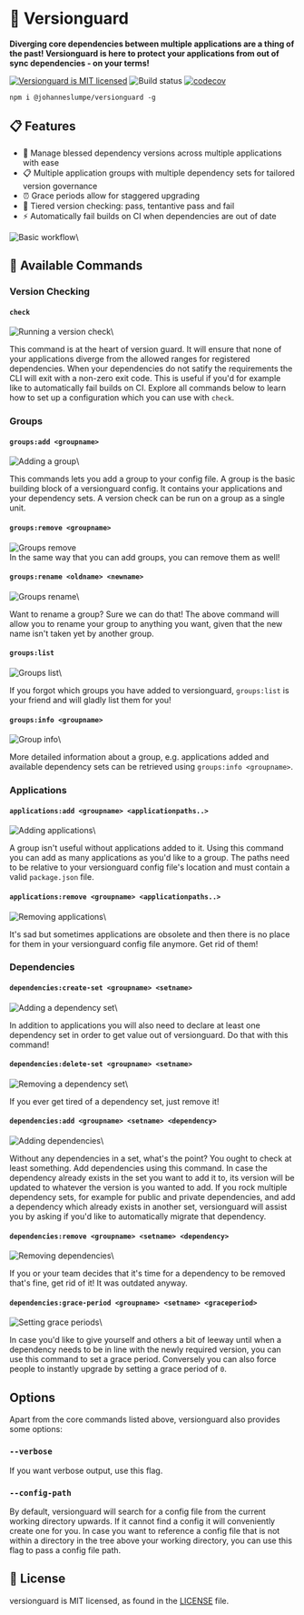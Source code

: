 # 🔐 Versionguard

**Diverging core dependencies between multiple applications are a thing of the past! Versionguard is here to protect your applications from out of sync dependencies - on your terms!**

[![Versionguard is MIT licensed](https://img.shields.io/badge/license-MIT-blue.svg)](https://github.com/johanneslumpe/versionguard/blob/master/LICENSE) ![Build status](https://travis-ci.org/johanneslumpe/versionguard.svg?branch=master) [![codecov](https://codecov.io/gh/johanneslumpe/versionguard/branch/master/graph/badge.svg)](https://codecov.io/gh/johanneslumpe/versionguard)

```
npm i @johanneslumpe/versionguard -g
```

## 📋 Features
- 🎉 Manage blessed dependency versions across multiple applications with ease
- 📋 Multiple application groups with multiple dependency sets for tailored version governance
- ⏰ Grace periods allow for staggered upgrading
- 🚦 Tiered version checking: pass, tentantive pass and fail
- ⚡️ Automatically fail builds on CI when dependencies are out of date

![Basic workflow](https://johanneslumpe.github.io/versionguard/assets/00_full-basic-flow.svg "Basic workflow")\

## 📖 Available Commands

### Version Checking

#### `check`
![Running a version check](https://johanneslumpe.github.io/versionguard/assets/05_check.svg "Running a version check")\

This command is at the heart of version guard. It will ensure that none of your applications diverge from the allowed ranges for registered dependencies. When your dependencies do not satify the requirements the CLI will exit with a non-zero exit code. This is useful if you'd for example like to automatically fail builds on CI. Explore all commands below to learn how to set up a configuration which you can use with `check`.

### Groups

#### `groups:add <groupname>`
![Adding a group](https://johanneslumpe.github.io/versionguard/assets/01_add-group.svg "Adding a group")\

This commands lets you add a group to your config file. A group is the basic building block of a versionguard config. It contains your applications and your dependency sets. A version check can be run on a group as a single unit.

#### `groups:remove <groupname>`
![Groups remove](https://johanneslumpe.github.io/versionguard/assets/13_group-remove.svg "Groups remove")\
In the same way that you can add groups, you can remove them as well!

#### `groups:rename <oldname> <newname>`
![Groups rename](https://johanneslumpe.github.io/versionguard/assets/10_group-rename.svg "Groups rename")\

Want to rename a group? Sure we can do that! The above command will allow you to rename your group to anything you want, given that the new name isn't taken yet by another group.

#### `groups:list`
![Groups list](https://johanneslumpe.github.io/versionguard/assets/08_groups-list.svg "Groups list")\

If you forgot which groups you have added to versionguard, `groups:list` is your friend and will gladly list them for you!

#### `groups:info <groupname>`
![Group info](https://johanneslumpe.github.io/versionguard/assets/09_group-info.svg "Group info")\

More detailed information about a group, e.g. applications added and available dependency sets can be retrieved using `groups:info <groupname>`.

### Applications

#### `applications:add <groupname> <applicationpaths..>`
![Adding applications](https://johanneslumpe.github.io/versionguard/assets/02_add-apps.svg "Adding applications")\

A group isn't useful without applications added to it. Using this command you can add as many applications as you'd like to a group. The paths need to be relative to your versionguard config file's location and must contain a valid `package.json` file.

#### `applications:remove <groupname> <applicationpaths..>`
![Removing applications](https://johanneslumpe.github.io/versionguard/assets/11_app-remove.svg "Removing applications")\

It's sad but sometimes applications are obsolete and then there is no place for them in your versionguard config file anymore. Get rid of them!

### Dependencies

#### `dependencies:create-set <groupname> <setname>`
![Adding a dependency set](https://johanneslumpe.github.io/versionguard/assets/03_add-dep-set.svg "Adding a dependency set")\

In addition to applications you will also need to declare at least one dependency set in order to get value out of versionguard. Do that with this command!

#### `dependencies:delete-set <groupname> <setname>`
![Removing a dependency set](https://johanneslumpe.github.io/versionguard/assets/12_dep-set-remove.svg "Removing a dependency set")\

If you ever get tired of a dependency set, just remove it!

#### `dependencies:add <groupname> <setname> <dependency>`
![Adding dependencies](https://johanneslumpe.github.io/versionguard/assets/04_add-deps.svg "Adding dependencies")\

Without any dependencies in a set, what's the point? You ought to check at least something. Add dependencies using this command. In case the dependency already exists in the set you want to add it to, its version will be updated to whatever the version is you wanted to add. If you rock multiple dependency sets, for example for public and private dependencies, and add a dependency which already exists in another set, versionguard will assist you by asking if you'd like to automatically migrate that dependency.

#### `dependencies:remove <groupname> <setname> <dependency>`
![Removing dependencies](https://johanneslumpe.github.io/versionguard/assets/06_remove-deps.svg "Removing dependencies")\

If you or your team decides that it's time for a dependency to be removed that's fine, get rid of it! It was outdated anyway.

#### `dependencies:grace-period <groupname> <setname> <graceperiod>`
![Setting grace periods](https://johanneslumpe.github.io/versionguard/assets/07_set-grace-period.svg "Setting grace periods")\

In case you'd like to give yourself and others a bit of leeway until when a dependency needs to be in line with the newly required version, you can use this command to set a grace period. Conversely you can also force people to instantly upgrade by setting a grace period of `0`.

## Options
Apart from the core commands listed above, versionguard also provides some options:

### `--verbose`
If you want verbose output, use this flag.

### `--config-path`
By default, versionguard will search for a config file from the current working directory upwards. If it cannot find a config it will conveniently create one for you. In case you want to reference a config file that is not within a directory in the tree above your working directory, you can use this flag to pass a config file path.

## 📄 License
versionguard is MIT licensed, as found in the [LICENSE](LICENSE) file.